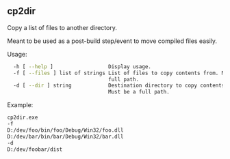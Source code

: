 ## cp2dir

Copy a list of files to another directory.

Meant to be used as a post-build step/event to move compiled files easily.

Usage:

```bash
  -h [ --help ]                  Display usage.
  -f [ --files ] list of strings List of files to copy contents from. Must be a
                                 full path.
  -d [ --dir ] string            Destination directory to copy contents to. 
                                 Must be a full path.
```
  
Example:
```bash
cp2dir.exe 
-f 
D:/dev/foo/bin/foo/Debug/Win32/foo.dll 
D:/dev/bar/bin/bar/Debug/Win32/bar.dll 
-d
D:/dev/foobar/dist
```


